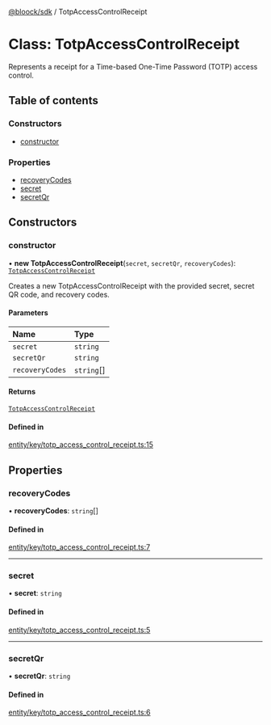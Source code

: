 [@bloock/sdk](../index.md) / TotpAccessControlReceipt

# Class: TotpAccessControlReceipt

Represents a receipt for a Time-based One-Time Password (TOTP) access control.

## Table of contents

### Constructors

- [constructor](TotpAccessControlReceipt.md#constructor)

### Properties

- [recoveryCodes](TotpAccessControlReceipt.md#recoverycodes)
- [secret](TotpAccessControlReceipt.md#secret)
- [secretQr](TotpAccessControlReceipt.md#secretqr)

## Constructors

### constructor

• **new TotpAccessControlReceipt**(`secret`, `secretQr`, `recoveryCodes`): [`TotpAccessControlReceipt`](TotpAccessControlReceipt.md)

Creates a new TotpAccessControlReceipt with the provided secret, secret QR code, and recovery codes.

#### Parameters

| Name | Type |
| :------ | :------ |
| `secret` | `string` |
| `secretQr` | `string` |
| `recoveryCodes` | `string`[] |

#### Returns

[`TotpAccessControlReceipt`](TotpAccessControlReceipt.md)

#### Defined in

[entity/key/totp_access_control_receipt.ts:15](https://github.com/bloock/bloock-sdk/blob/b0d86bb/languages/js/src/entity/key/totp_access_control_receipt.ts#L15)

## Properties

### recoveryCodes

• **recoveryCodes**: `string`[]

#### Defined in

[entity/key/totp_access_control_receipt.ts:7](https://github.com/bloock/bloock-sdk/blob/b0d86bb/languages/js/src/entity/key/totp_access_control_receipt.ts#L7)

___

### secret

• **secret**: `string`

#### Defined in

[entity/key/totp_access_control_receipt.ts:5](https://github.com/bloock/bloock-sdk/blob/b0d86bb/languages/js/src/entity/key/totp_access_control_receipt.ts#L5)

___

### secretQr

• **secretQr**: `string`

#### Defined in

[entity/key/totp_access_control_receipt.ts:6](https://github.com/bloock/bloock-sdk/blob/b0d86bb/languages/js/src/entity/key/totp_access_control_receipt.ts#L6)
